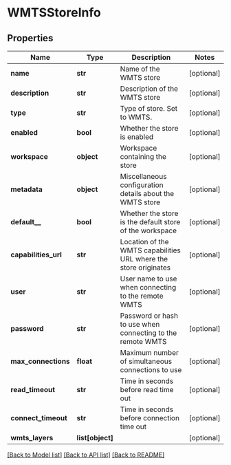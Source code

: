 # WMTSStoreInfo

## Properties
Name | Type | Description | Notes
------------ | ------------- | ------------- | -------------
**name** | **str** | Name of the WMTS store | [optional] 
**description** | **str** | Description of the WMTS store | [optional] 
**type** | **str** | Type of store. Set to WMTS. | [optional] 
**enabled** | **bool** | Whether the store is enabled | [optional] 
**workspace** | **object** | Workspace containing the store | [optional] 
**metadata** | **object** | Miscellaneous configuration details about the WMTS store | [optional] 
**default__** | **bool** | Whether the store is the default store of the workspace | [optional] 
**capabilities_url** | **str** | Location of the WMTS capabilities URL where the store originates | [optional] 
**user** | **str** | User name to use when connecting to the remote WMTS | [optional] 
**password** | **str** | Password or hash to use when connecting to the remote WMTS | [optional] 
**max_connections** | **float** | Maximum number of simultaneous connections to use | [optional] 
**read_timeout** | **str** | Time in seconds before read time out | [optional] 
**connect_timeout** | **str** | Time in seconds before connection time out | [optional] 
**wmts_layers** | **list[object]** |  | [optional] 

[[Back to Model list]](../README.md#documentation-for-models) [[Back to API list]](../README.md#documentation-for-api-endpoints) [[Back to README]](../README.md)

